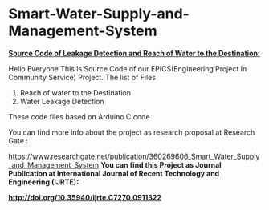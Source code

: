 # Smart-Water-Supply-and-Management-System
<u><b>Source Code of Leakage Detection and Reach of Water to the Destination:</b></u>

Hello Everyone This is Source Code of our EPICS(Engineering Project In Community Service) Project.
The list of Files
1. Reach of water to the Destination
2. Water Leakage Detection

These code files based on Arduino C code

You can find more info about the project as research proposal at Research Gate :

https://www.researchgate.net/publication/360269606_Smart_Water_Supply_and_Management_System
<b>
You can find this Project as Journal Publication at International Journal of Recent Technology and Engineering (IJRTE):

http://doi.org/10.35940/ijrte.C7270.0911322
